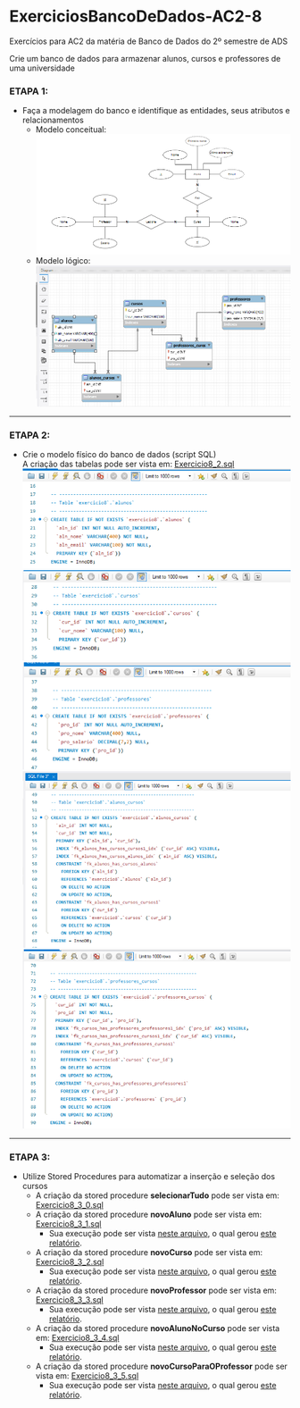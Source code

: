 # ExerciciosBancoDeDados-AC2-8
Exercícios para AC2 da matéria de Banco de Dados do 2º semestre de ADS

Crie um banco de dados para armazenar alunos, cursos e professores de uma universidade

### ETAPA 1:
* Faça a modelagem do banco e identifique as entidades, seus atributos e relacionamentos <br>
  * Modelo conceitual: <br>
   ![ExercicioModeloConceitual8_1.png](https://github.com/YasminBrazASilva/ExerciciosBancoDeDados-AC2-8/blob/main/ExercicioModeloConceitual8_1.png)<br>
   * Modelo lógico: <br>
   ![ExercicioModeloLogico8_1.png](https://github.com/YasminBrazASilva/ExerciciosBancoDeDados-AC2-8/blob/main/ExercicioModeloLogico8_1.png)<br>

---

### ETAPA 2:
* Crie o modelo físico do banco de dados (script SQL)<br>
A criação das tabelas pode ser vista em: [Exercicio8_2.sql](https://github.com/YasminBrazASilva/ExerciciosBancoDeDados-AC2-8/blob/main/Exercicio8_2.sql) <br> 
  ![ExercicioTela8_2_1.png](https://github.com/YasminBrazASilva/ExerciciosBancoDeDados-AC2-8/blob/main/ExercicioTela8_2_1.png)
  ![ExercicioTela8_2_2.png](https://github.com/YasminBrazASilva/ExerciciosBancoDeDados-AC2-8/blob/main/ExercicioTela8_2_2.png)
  ![ExercicioTela8_2_3.png](https://github.com/YasminBrazASilva/ExerciciosBancoDeDados-AC2-8/blob/main/ExercicioTela8_2_3.png)
  ![ExercicioTela8_2_4.png](https://github.com/YasminBrazASilva/ExerciciosBancoDeDados-AC2-8/blob/main/ExercicioTela8_2_4.png)
  ![ExercicioTela8_2_5.png](https://github.com/YasminBrazASilva/ExerciciosBancoDeDados-AC2-8/blob/main/ExercicioTela8_2_5.png)

---
### ETAPA 3:
* Utilize Stored Procedures para automatizar a inserção e seleção dos cursos
  * A criação da stored procedure **selecionarTudo** pode ser vista em: [Exercicio8_3_0.sql](https://github.com/YasminBrazASilva/ExerciciosBancoDeDados-AC2-8/blob/main/Exercicio8_3_0.sql) <br>
  * A criação da stored procedure **novoAluno** pode ser vista em: [Exercicio8_3_1.sql](https://github.com/YasminBrazASilva/ExerciciosBancoDeDados-AC2-8/blob/main/Exercicio8_3_1.sql) <br>
    * Sua execução pode ser vista [neste arquivo](https://github.com/YasminBrazASilva/ExerciciosBancoDeDados-AC2-8/blob/main/Exercicio8_3_1_1.sql), o qual gerou [este relatório](https://github.com/YasminBrazASilva/ExerciciosBancoDeDados-AC2-8/blob/main/ExercicioRelatorio8_3_1_1.csv). <br>
  * A criação da stored procedure **novoCurso** pode ser vista em: [Exercicio8_3_2.sql](https://github.com/YasminBrazASilva/ExerciciosBancoDeDados-AC2-8/blob/main/Exercicio8_3_2.sql) <br>
    * Sua execução pode ser vista [neste arquivo](https://github.com/YasminBrazASilva/ExerciciosBancoDeDados-AC2-8/blob/main/Exercicio8_3_2_1.sql), o qual gerou [este relatório](https://github.com/YasminBrazASilva/ExerciciosBancoDeDados-AC2-8/blob/main/ExercicioRelatorio8_3_2_1.csv). <br>
  * A criação da stored procedure **novoProfessor** pode ser vista em: [Exercicio8_3_3.sql](https://github.com/YasminBrazASilva/ExerciciosBancoDeDados-AC2-8/blob/main/Exercicio8_3_3.sql) <br>
    * Sua execução pode ser vista [neste arquivo](https://github.com/YasminBrazASilva/ExerciciosBancoDeDados-AC2-8/blob/main/Exercicio8_3_3_1.sql), o qual gerou [este relatório](https://github.com/YasminBrazASilva/ExerciciosBancoDeDados-AC2-8/blob/main/ExercicioRelatorio8_3_3_1.csv). <br>
  * A criação da stored procedure **novoAlunoNoCurso** pode ser vista em: [Exercicio8_3_4.sql](https://github.com/YasminBrazASilva/ExerciciosBancoDeDados-AC2-8/blob/main/Exercicio8_3_4.sql) <br>
    * Sua execução pode ser vista [neste arquivo](https://github.com/YasminBrazASilva/ExerciciosBancoDeDados-AC2-8/blob/main/Exercicio8_3_4_1.sql), o qual gerou [este relatório](https://github.com/YasminBrazASilva/ExerciciosBancoDeDados-AC2-8/blob/main/ExercicioRelatorio8_3_4_1.csv). <br> 
  * A criação da stored procedure **novoCursoParaOProfessor** pode ser vista em: [Exercicio8_3_5.sql](https://github.com/YasminBrazASilva/ExerciciosBancoDeDados-AC2-8/blob/main/Exercicio8_3_5.sql) <br>
    * Sua execução pode ser vista [neste arquivo](https://github.com/YasminBrazASilva/ExerciciosBancoDeDados-AC2-8/blob/main/Exercicio8_3_5_1.sql), o qual gerou [este relatório](https://github.com/YasminBrazASilva/ExerciciosBancoDeDados-AC2-8/blob/main/ExercicioRelatorio8_3_5_1.csv). <br>  
